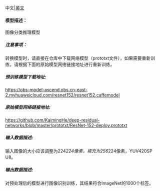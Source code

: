 中文|[英文](README.md)
#### 模型描述：

图像分类推理模型

##### 注意事项：
转换模型时，请直接在仓库中下载网络模型（prototxt文件），如果需要重新训练，请根据下面的原始模型网络链接地址进行重新训练。

##### 预训练模型下载地址:
https://obs-model-ascend.obs.cn-east-2.myhuaweicloud.com/resnet152/resnet152.caffemodel

##### 原始模型网络链接地址:
https://github.com/KaimingHe/deep-residual-networks/blob/master/prototxt/ResNet-152-deploy.prototxt

##### 输入数据描述:

输入图像的大小应该调整为224*224像素，填充为256*224像素，YUV420SP U8。

##### 输出数据描述:

对预处理后的模型进行图像识别训练，其结果符合ImageNet的1000个标签。